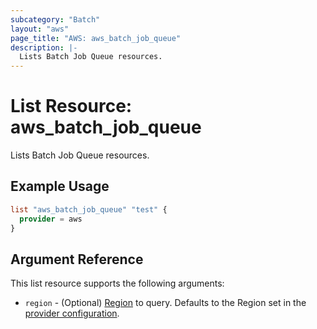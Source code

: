 ```yaml
---
subcategory: "Batch"
layout: "aws"
page_title: "AWS: aws_batch_job_queue"
description: |-
  Lists Batch Job Queue resources.
---
```


# List Resource: aws_batch_job_queue

Lists Batch Job Queue resources.

## Example Usage

```terraform
list "aws_batch_job_queue" "test" {
  provider = aws
}
```

## Argument Reference

This list resource supports the following arguments:

* `region` - (Optional) [Region](https://docs.aws.amazon.com/general/latest/gr/rande.html#regional-endpoints) to query.
  Defaults to the Region set in the [provider configuration](https://registry.terraform.io/providers/hashicorp/aws/latest/docs#aws-configuration-reference).
